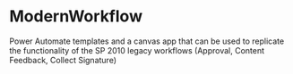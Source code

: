 # ModernWorkflow
Power Automate templates and a canvas app that can be used to replicate the functionality of the SP 2010 legacy workflows (Approval, Content Feedback, Collect Signature)
